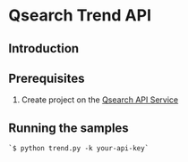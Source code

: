 # Qsearch Trend API
## Introduction


## Prerequisites

1. Create project on the [Qsearch API Service](https://api.qsearch.cc)

## Running the samples
    `$ python trend.py -k your-api-key`
